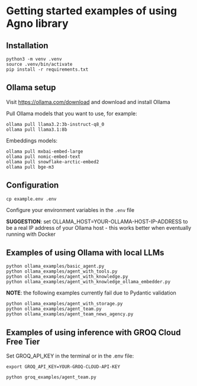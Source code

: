 
# Getting started examples of using Agno library

## Installation

```
python3 -m venv .venv
source .venv/bin/activate
pip install -r requirements.txt
```

## Ollama setup

Visit https://ollama.com/download and download and install Ollama

Pull Ollama models that you want to use, for example:

```
ollama pull llama3.2:3b-instruct-q8_0
ollama pull llama3.1:8b
```

Embeddings models:

```
ollama pull mxbai-embed-large
ollama pull nomic-embed-text
ollama pull snowflake-arctic-embed2
ollama pull bge-m3
```

## Configuration

```
cp example.env .env
```

Configure your environment variables in the `.env` file

**SUGGESTION**: set OLLAMA_HOST=YOUR-OLLAMA-HOST-IP-ADDRESS to be a real IP address of your Ollama host - this works better when eventually running with Docker

## Examples of using Ollama with local LLMs

```
python ollama_examples/basic_agent.py
python ollama_examples/agent_with_tools.py
python ollama_examples/agent_with_knowledge.py
python ollama_examples/agent_with_knowledge_ollama_embedder.py
```

**NOTE**: the following examples currently fail due to Pydantic validation

```
python ollama_examples/agent_with_storage.py
python ollama_examples/agent_team.py
python ollama_examples/agent_team_news_agency.py
```

## Examples of using inference with GROQ Cloud Free Tier

Set GROQ_API_KEY in the terminal or in the .env file:

```
export GROQ_API_KEY=YOUR-GROQ-CLOUD-API-KEY
```

```
python groq_examples/agent_team.py
```
